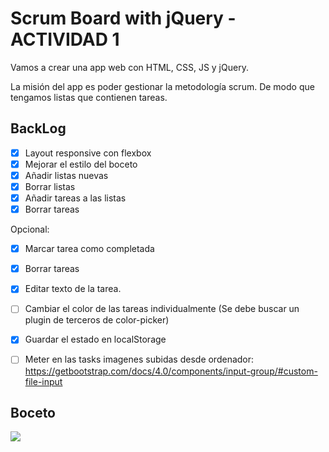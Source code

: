 #  Scrum Board with jQuery - ACTIVIDAD 1

Vamos a crear una app web con HTML, CSS, JS y jQuery.

La misión del app es poder gestionar la metodología scrum. De modo que tengamos listas que contienen tareas.

## BackLog

- [x] Layout responsive con flexbox
- [x] Mejorar el estilo del boceto
- [x] Añadir listas nuevas
- [x] Borrar listas
- [x] Añadir tareas a las listas
- [X] Borrar tareas

Opcional:

- [x] Marcar tarea como completada
- [x] Borrar tareas
- [x] Editar texto de la tarea.
- [ ] Cambiar el color de las tareas individualmente (Se debe buscar un plugin de terceros de color-picker)
- [x] Guardar el estado en localStorage

- [ ] Meter en las tasks imagenes subidas desde ordenador: https://getbootstrap.com/docs/4.0/components/input-group/#custom-file-input

## Boceto

![](./frontPreview.png)
